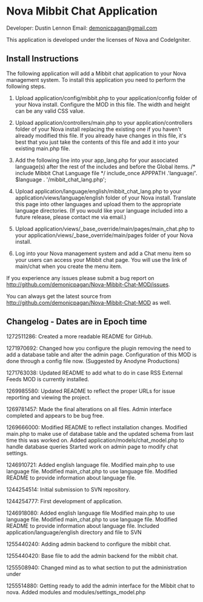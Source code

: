 Nova Mibbit Chat Application
============================
Developer: Dustin Lennon
Email: demonicpagan@gmail.com

This application is developed under the licenses of Nova and CodeIgniter.

Install Instructions
--------------------
The following application will add a Mibbit chat application to your Nova management system. To install this
application you need to perform the following steps.

1. Upload application/config/mibbit.php to your application/config folder of your Nova install. Configure the 
MOD in this file. The width and height can be any valid CSS value.

2. Upload application/controllers/main.php to your application/controllers folder of your Nova install replacing 
the existing one if you haven't already modified this file. If you already have changes in this file, it's best 
that you just take the contents of this file and add it into your existing main.php file.

3. Add the following line into your app_lang.php for your associated language(s) after the rest of the includes 
and before the Global items.
	/* include Mibbit Chat Language file */
	include_once APPPATH .'language/'. $language . '/mibbit_chat_lang.php';

4. Upload application/language/english/mibbit_chat_lang.php to your 
application/views/language/english folder of your Nova install. Translate this page into other languages and upload
them to the appropriate language directories. (If you would like your language included into a future release, 
please contact me via email.)

5. Upload application/views/_base_override/main/pages/main_chat.php to your
application/views/_base_override/main/pages folder of your Nova install.

6. Log into your Nova management system and add a Chat menu item so your users can access your Mibbit chat page.
You will use the link of main/chat when you create the menu item.

If you experience any issues please submit a bug report on 
http://github.com/demonicpagan/Nova-Mibbit-Chat-MOD/issues.

You can always get the latest source from http://github.com/demonicpagan/Nova-Mibbit-Chat-MOD as well.

Changelog - Dates are in Epoch time
-----------------------------------
1272511286: Created a more readable README for GitHub.

1271970692: Changed how you configure the plugin removing the need to add a database table and alter the admin page.
	Configuration of this MOD is done through a config file now. (Suggested by Anodyne Productions)

1271763038: Updated README to add what to do in case RSS External Feeds MOD is currently installed.

1269985580: Updated README to reflect the proper URLs for issue reporting and viewing the project.

1269781457: Made the final alterations on all files.
	Admin interface completed and appears to be bug free.

1269666000: Modified README to reflect installation changes.
	Modified main.php to make use of database table and the updated schema from last time this was worked on.
	Added application/models/chat_model.php to handle database queries
	Started work on admin page to modify chat settings.

1246910721: Added english language file.
	Modified main.php to use language file.
	Modified main_chat.php to use language file.
	Modified README to provide information about language file.

1244254514: Initial submission to SVN repository.

1244254777: First development of application.

1246918080: Added english language file
	Modified main.php to use language file.
	Modified main_chat.php to use language file.
	Modified README to provide information about language file.
	Included application/language/english directory and file to SVN

1255440240: Adding admin backend to configure the mibbit chat.

1255440420: Base file to add the admin backend for the mibbit chat.

1255508940: Changed mind as to what section to put the administration under

1255514880: Getting ready to add the admin interface for the Mibbit chat to nova.
	Added modules and modules/settings_model.php